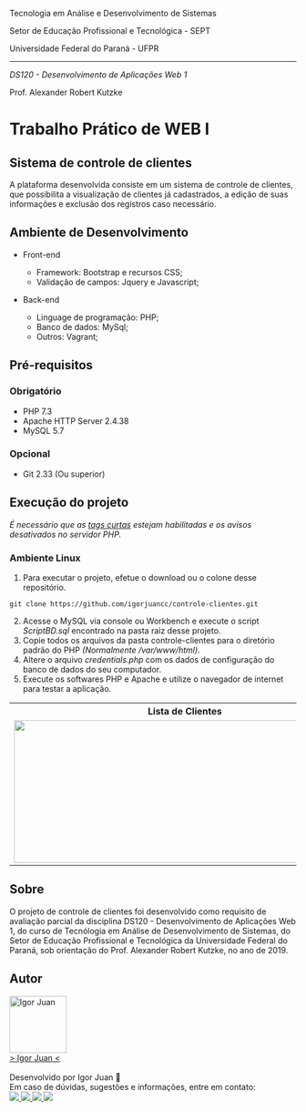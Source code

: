 Tecnologia em Análise e Desenvolvimento de Sistemas

Setor de Educação Profissional e Tecnológica - SEPT

Universidade Federal do Paraná - UFPR

---

*DS120 - Desenvolvimento de Aplicações Web 1*

Prof. Alexander Robert Kutzke

# Trabalho Prático de WEB I

## Sistema de controle de clientes

A plataforma desenvolvida consiste em um sistema de controle de clientes, que possibilita a visualização de clientes já cadastrados, a edição de suas informações e exclusão dos registros caso necessário.

## Ambiente de Desenvolvimento

* Front-end
    * Framework: Bootstrap e recursos CSS;
    * Validação de campos: Jquery e Javascript;

* Back-end
    * Linguage de programação: PHP;
    * Banco de dados: MySql;
    * Outros: Vagrant;

## Pré-requisitos

### Obrigatório

* PHP 7.3
* Apache HTTP Server 2.4.38
* MySQL 5.7

### Opcional

* Git 2.33 (Ou superior)

## Execução do projeto

*É necessário que as [tags curtas](https://www.php.net/manual/pt_BR/language.basic-syntax.phptags.php) estejam habilitadas e os avisos desativados no servidor PHP.*

### Ambiente Linux

1. Para executar o projeto, efetue o download ou o colone desse repositório.
```
git clone https://github.com/igorjuancc/controle-clientes.git
```
2. Acesse o MySQL via console ou Workbench e execute o script *ScriptBD.sql* encontrado na pasta raiz desse projeto.
3. Copie todos os arquivos da pasta controle-clientes para o diretório padrão do PHP *(Normalmente /var/www/html)*. 
4. Altere o arquivo *credentials.php* com os dados de configuração do banco de dados do seu computador.
5. Execute os softwares PHP e Apache e utilize o navegador de internet para testar a aplicação.

<table>
      <tr align="center">
        <th>Lista de Clientes</th>
        <th>Formulário de Cadastro</th>
      </tr>
      <tr>
        <td>
          <img height="250vh" width="600vw" src="https://github.com/igorjuancc/documentacao/blob/main/SGR/Telas/Morador/LoginMorador%20-%201.1.PNG" />
        </td>
        <td>
          <img height="250vh" width="600vw" src="https://github.com/igorjuancc/documentacao/blob/main/SGR/Telas/1.LoginFuncionario.PNG" />
        </td>
      </tr>  
    </table> 

## Sobre

O projeto de controle de clientes foi desenvolvido como requisito de avaliação parcial da disciplina DS120 - Desenvolvimento de Aplicações Web 1, do curso de Tecnólogia em Análise de Desenvolvimento de Sistemas, do Setor de Educação Profissional e Tecnológica da Universidade Federal do Paraná, sob orientação do Prof. Alexander Robert Kutzke, no ano de 2019.

## Autor
<a href="https://br.linkedin.com/in/igor-juan-cordeiro-da-costa-2b4a77101">
<img src="https://avatars.githubusercontent.com/u/50890812?s=400&u=566e615dd1691c75eabd1dcb4ba749be82d1e86c&v=4" width="100px;" alt="Igor Juan" />
</a>
<br />
<a href="https://br.linkedin.com/in/igor-juan-cordeiro-da-costa-2b4a77101" target="_blank"> > Igor Juan < </a><br /><br />
Desenvolvido por Igor Juan 🤙<br />
Em caso de dúvidas, sugestões e informações, entre em contato: <br /> 
<a href="https://br.linkedin.com/in/igor-juan-cordeiro-da-costa-2b4a77101" target="_blank"> <img src="https://img.shields.io/badge/LinkedIn-0077B5?style=for-the-badge&logo=linkedin&logoColor=white" target="_blank"> </a>
<a href="https://www.facebook.com/igorjuan.cordeirodacosta" target="_blank"> <img src="https://img.shields.io/badge/Facebook-1877F2?style=for-the-badge&logo=facebook&logoColor=white" target="_blank"> </a>
<a href="https://twitter.com/zig_cwb" target="_blank"> <img src="https://img.shields.io/badge/Twitter-1DA1F2?style=for-the-badge&logo=twitter&logoColor=white" target="_blank"> </a>
<a href="https://github.com/igorjuancc" target="_blank"> <img src="https://img.shields.io/badge/GitHub-100000?style=for-the-badge&logo=github&logoColor=white" target="_blank"> </a>
